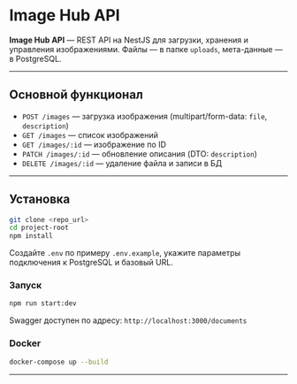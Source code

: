 # Image Hub API

**Image Hub API** — REST API на NestJS для загрузки, хранения и управления изображениями. Файлы — в папке `uploads`, мета-данные — в PostgreSQL.

---

## Основной функционал

- `POST /images` — загрузка изображения (multipart/form-data: `file`, `description`)
- `GET /images` — список изображений
- `GET /images/:id` — изображение по ID
- `PATCH /images/:id` — обновление описания (DTO: `description`)
- `DELETE /images/:id` — удаление файла и записи в БД

---

## Установка

```bash
git clone <repo_url>
cd project-root
npm install
```

Создайте `.env` по примеру `.env.example`, укажите параметры подключения к PostgreSQL и базовый URL.

### Запуск

```bash
npm run start:dev
```

Swagger доступен по адресу: `http://localhost:3000/documents`

### Docker

```bash
docker-compose up --build
```

---


